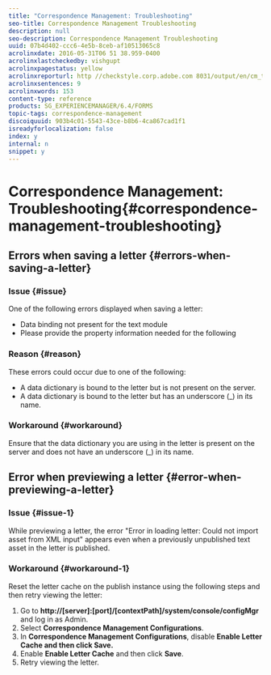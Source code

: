 ```yaml
---
title: "Correspondence Management: Troubleshooting"
seo-title: Correspondence Management Troubleshooting
description: null
seo-description: Correspondence Management Troubleshooting
uuid: 07b4d402-ccc6-4e5b-8ceb-af10513065c8
acrolinxdate: 2016-05-31T06 51 38.959-0400
acrolinxlastcheckedby: vishgupt
acrolinxpagestatus: yellow
acrolinxreporturl: http //checkstyle.corp.adobe.com 8031/output/en/cm_troubleshooting_admin_5e12de0b318c6865_2185_report.xml
acrolinxsentences: 9
acrolinxwords: 153
content-type: reference
products: SG_EXPERIENCEMANAGER/6.4/FORMS
topic-tags: correspondence-management
discoiquuid: 903b4c01-5543-43ce-b8b6-4ca867cad1f1
isreadyforlocalization: false
index: y
internal: n
snippet: y
---
```


# Correspondence Management: Troubleshooting{#correspondence-management-troubleshooting}

## Errors when saving a letter {#errors-when-saving-a-letter}

### Issue {#issue}

One of the following errors displayed when saving a letter:

* Data binding not present for the text module
* Please provide the property information needed for the following

### Reason {#reason}

These errors could occur due to one of the following:

* A data dictionary is bound to the letter but is not present on the server. 
* A data dictionary is bound to the letter but has an underscore (_) in its name.

### Workaround {#workaround}

Ensure that the data dictionary you are using in the letter is present on the server and does not have an underscore (_) in its name.

## Error when previewing a letter {#error-when-previewing-a-letter}

### Issue {#issue-1}

While previewing a letter, the error "Error in loading letter: Could not import asset from XML input" appears even when a previously unpublished text asset in the letter is published.

### Workaround {#workaround-1}

Reset the letter cache on the publish instance using the following steps and then retry viewing the letter:

1. Go to **http://[server]:[port]/[contextPath]/system/console/configMgr** and log in as Admin.
1. Select **Correspondence Management Configurations**.
1. In **Correspondence Management Configurations**, disable **Enable Letter Cache **and then click** Save.**
1. Enable **Enable Letter Cache** and then click **Save**.
1. Retry viewing the letter.

